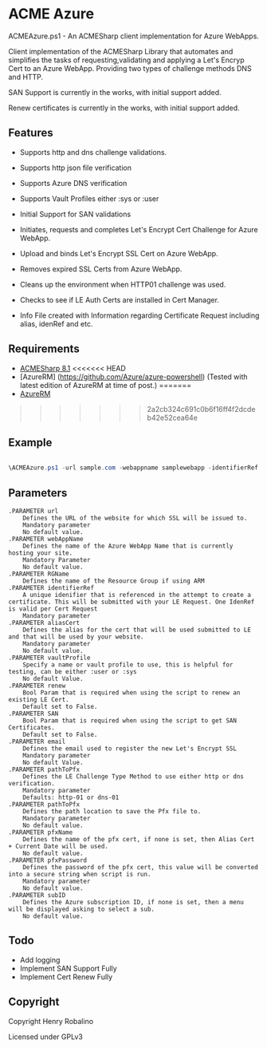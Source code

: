 # ACME Azure

ACMEAzure.ps1 - An ACMESharp client implementation for Azure WebApps.

Client implementation of the ACMESharp Library that automates and simplifies the tasks of requesting,validating and applying a Let's Encryp Cert to an Azure WebApp. Providing two types of challenge methods DNS and HTTP.

SAN Support is currently in the works, with initial support added.

Renew certificates is currently in the works, with initial support added.

## Features
- Supports http and dns challenge validations.

- Supports http json file verification

- Supports Azure DNS verification

- Supports Vault Profiles either :sys or :user

- Initial Support for SAN validations

- Initiates, requests and completes Let's Encrypt Cert Challenge for Azure WebApp.

- Upload and binds Let's Encrypt SSL Cert on Azure WebApp. 

- Removes expired SSL Certs from Azure WebApp.

- Cleans up the environment when HTTP01 challenge was used.

- Checks to see if LE Auth Certs are installed in Cert Manager.

- Info File created with Information regarding Certificate Request including alias, idenRef and etc.

## Requirements

- [ACMESharp 8.1](https://github.com/ebekker/ACMESharp/)
<<<<<<< HEAD
- [AzureRM] (https://github.com/Azure/azure-powershell) (Tested with latest edition of AzureRM at time of post.)
=======
- [AzureRM](https://github.com/Azure/azure-powershell)
>>>>>>> 2a2cb324c691c0b6f16ff4f2dcdeb42e52cea64e

## Example

```powershell

\ACMEAzure.ps1 -url sample.com -webappname samplewebapp -identifierRef "sampleref1" -aliasCert "samplealiascert" -email sample@outlook.com -ChallengeType "http-01" -pathToPfx "C:\certlocation" -pfxName "sampleCert" -pfxPassword "S3cureP4assw0rd!"
```

## Parameters
```
.PARAMETER url
    Defines the URL of the website for which SSL will be issued to.
    Mandatory parameter
    No default value.
.PARAMETER webAppName
    Defines the name of the Azure WebApp Name that is currently hosting your site.
    Mandatory Parameter
    No default value.
.PARAMETER RGName
    Defines the name of the Resource Group if using ARM
.PARAMETER identifierRef
    A unique idenifier that is referenced in the attempt to create a certificate. This will be submitted with your LE Request. One IdenRef is valid per Cert Request
    Mandatory parameter
.PARAMETER aliasCert
    Defines the alias for the cert that will be used submitted to LE and that will be used by your website.
    Mandatory parameter
    No default value.
.PARAMETER vaultProfile
    Specify a name or vault profile to use, this is helpful for testing, can be either :user or :sys
    No default Value.
.PARAMETER renew
    Bool Param that is required when using the script to renew an existing LE Cert.
    Default set to False.
.PARAMETER SAN
    Bool Param that is required when using the script to get SAN Certificates.
    Default set to False.
.PARAMETER email
    Defines the email used to register the new Let's Encrypt SSL
    Mandatory parameter
    No default Value.
.PARAMETER pathToPfx
    Defines the LE Challenge Type Method to use either http or dns verification.
    Mandatory parameter
    Defaults: http-01 or dns-01
.PARAMETER pathToPfx
    Defines the path location to save the Pfx file to.
    Mandatory parameter
    No default value.
.PARAMETER pfxName
    Defines the name of the pfx cert, if none is set, then Alias Cert + Current Date will be used.
    No default value.
.PARAMETER pfxPassword
    Defines the password of the pfx cert, this value will be converted into a secure string when script is run.
    Mandatory parameter
    No default value.
.PARAMETER subID
    Defines the Azure subscription ID, if none is set, then a menu will be displayed asking to select a sub. 
    No default value.
```

## Todo

- Add logging
- Implement SAN Support Fully
- Implement Cert Renew Fully 

## Copyright

Copyright Henry Robalino

Licensed under GPLv3
